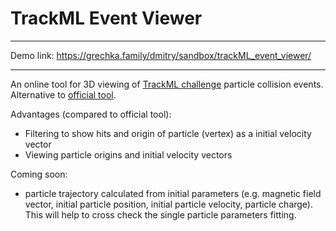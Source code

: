 # TrackML Event Viewer

---

Demo link: https://grechka.family/dmitry/sandbox/trackML_event_viewer/

---

An online tool for 3D viewing of [TrackML challenge](https://www.kaggle.com/c/trackml-particle-identification) particle collision events. Alternative to [official tool](https://emoyse.web.cern.ch/emoyse/WebEventDisplay/jsdisplay_TrackML.html).

Advantages (compared to official tool):

* Filtering to show hits and origin of particle (vertex) as a initial velocity vector
* Viewing particle origins and initial velocity vectors

Coming soon:

* particle trajectory calculated from initial parameters (e.g. magnetic field vector, initial particle position, initial particle velocity, particle charge).
This will help to cross check the single particle parameters fitting.
